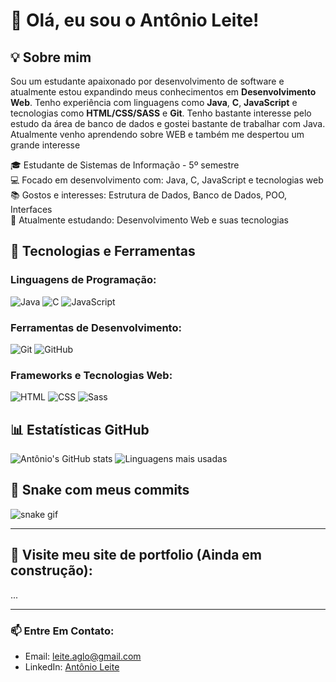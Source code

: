 # 👋 Olá, eu sou o Antônio Leite!

## 💡 Sobre mim
Sou um estudante apaixonado por desenvolvimento de software e atualmente estou expandindo meus conhecimentos em **Desenvolvimento Web**. Tenho experiência com linguagens como **Java**, **C**, **JavaScript** e tecnologias como **HTML/CSS/SASS** e **Git**. Tenho bastante interesse pelo estudo da área de banco de dados e gostei bastante de trabalhar com Java. Atualmente venho aprendendo sobre WEB e também me despertou um grande interesse


🎓 Estudante de Sistemas de Informação - 5º semestre  
💻 Focado em desenvolvimento com: Java, C, JavaScript e tecnologias web  
📚 Gostos e interesses: Estrutura de Dados, Banco de Dados, POO, Interfaces  
🌱 Atualmente estudando: Desenvolvimento Web e suas tecnologias  


## 🧰 Tecnologias e Ferramentas

### Linguagens de Programação:
![Java](https://img.shields.io/badge/Java-ED8B00?style=for-the-badge&logo=java&logoColor=white)
![C](https://img.shields.io/badge/C-00599C?style=for-the-badge&logo=c&logoColor=white)
![JavaScript](https://img.shields.io/badge/JavaScript-F7DF1E?style=for-the-badge&logo=javascript&logoColor=black)

### Ferramentas de Desenvolvimento:
![Git](https://img.shields.io/badge/Git-F05032?style=for-the-badge&logo=git&logoColor=white)
![GitHub](https://img.shields.io/badge/GitHub-100000?style=for-the-badge&logo=github&logoColor=white)

### Frameworks e Tecnologias Web:
![HTML](https://img.shields.io/badge/HTML5-E34F26?style=for-the-badge&logo=html5&logoColor=white)
![CSS](https://img.shields.io/badge/CSS3-1572B6?style=for-the-badge&logo=css3&logoColor=white)
![Sass](https://img.shields.io/badge/Sass-CC6699?style=for-the-badge&logo=sass&logoColor=white)


## 📊 Estatísticas GitHub
![Antônio's GitHub stats](https://github-readme-stats.vercel.app/api?username=xOmilk&show_icons=true&theme=tokyonight)
![Linguagens mais usadas](https://github-readme-stats.vercel.app/api/top-langs/?username=xOmilk&layout=compact&theme=tokyonight)


## 🐍 Snake com meus commits
![snake gif](https://github.com/xOmilk/xOmilk/blob/output/github-contribution-grid-snake.svg)

---



## 🚧 Visite meu site de portfolio (Ainda em construção):
...

---
### 📫 Entre Em Contato:
- Email: leite.aglo@gmail.com
- LinkedIn: [Antônio Leite](https://www.linkedin.com/in/antônioleite)
